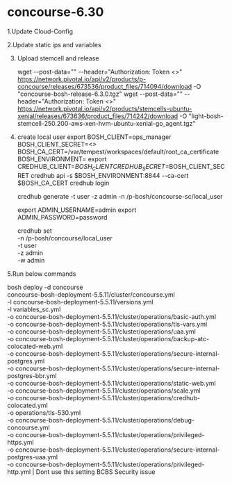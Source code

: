 # concourse-6.30
1.Update Cloud-Config 

2.Update static ips and variables 

3. Upload stemcell and release

   wget --post-data="" --header="Authorization: Token <>" https://network.pivotal.io/api/v2/products/p-concourse/releases/673536/product_files/714094/download -O "concourse-bosh-release-6.3.0.tgz"
   wget --post-data="" --header="Authorization: Token <>" https://network.pivotal.io/api/v2/products/stemcells-ubuntu-xenial/releases/673636/product_files/714242/download -O "light-bosh-stemcell-250.200-aws-xen-hvm-ubuntu-xenial-go_agent.tgz"

4. create local user
   export BOSH_CLIENT=ops_manager BOSH_CLIENT_SECRET=<> BOSH_CA_CERT=/var/tempest/workspaces/default/root_ca_certificate BOSH_ENVIRONMENT=<redacted>
   export CREDHUB_CLIENT=$BOSH_CLIENT CREDHUB_SECRET=$BOSH_CLIENT_SECRET
   credhub api -s $BOSH_ENVIRONMENT:8844 --ca-cert $BOSH_CA_CERT
   credhub login

   credhub generate -t user -z admin -n /p-bosh/concourse-sc/local_user

   export ADMIN_USERNAME=admin
   export ADMIN_PASSWORD=password

   credhub set \
   -n /p-bosh/concourse/local_user \
   -t user \
   -z admin \
   -w admin

5.Run below commands

bosh deploy -d concourse \
concourse-bosh-deployment-5.5.11/cluster/concourse.yml \
-l concourse-bosh-deployment-5.5.11/versions.yml \
-l variables_sc.yml \
-o concourse-bosh-deployment-5.5.11/cluster/operations/basic-auth.yml \
-o concourse-bosh-deployment-5.5.11/cluster/operations/tls-vars.yml \
-o concourse-bosh-deployment-5.5.11/cluster/operations/uaa.yml \
-o concourse-bosh-deployment-5.5.11/cluster/operations/backup-atc-colocated-web.yml \
-o concourse-bosh-deployment-5.5.11/cluster/operations/secure-internal-postgres.yml \
-o concourse-bosh-deployment-5.5.11/cluster/operations/secure-internal-postgres-bbr.yml \
-o concourse-bosh-deployment-5.5.11/cluster/operations/static-web.yml \
-o concourse-bosh-deployment-5.5.11/cluster/operations/scale.yml \
-o concourse-bosh-deployment-5.5.11/cluster/operations/credhub-colocated.yml \
-o operations/tls-530.yml \
-o concourse-bosh-deployment-5.5.11/cluster/operations/debug-concourse.yml \
-o concourse-bosh-deployment-5.5.11/cluster/operations/privileged-https.yml \
-o concourse-bosh-deployment-5.5.11/cluster/operations/secure-internal-postgres-uaa.yml \
-o concourse-bosh-deployment-5.5.11/cluster/operations/privileged-http.yml | Dont use this setting BCBS Security issue
